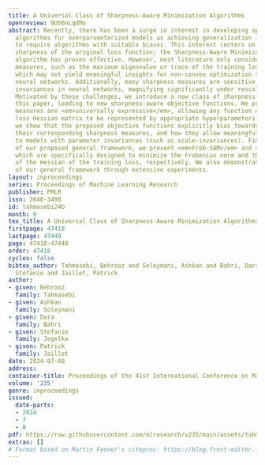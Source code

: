 ```yaml
---
title: A Universal Class of Sharpness-Aware Minimization Algorithms
openreview: 9Ub6nLqdMo
abstract: Recently, there has been a surge in interest in developing optimization
  algorithms for overparameterized models as achieving generalization is believed
  to require algorithms with suitable biases. This interest centers on minimizing
  sharpness of the original loss function; the Sharpness-Aware Minimization (SAM)
  algorithm has proven effective. However, most literature only considers a few sharpness
  measures, such as the maximum eigenvalue or trace of the training loss Hessian,
  which may not yield meaningful insights for non-convex optimization scenarios like
  neural networks. Additionally, many sharpness measures are sensitive to parameter
  invariances in neural networks, magnifying significantly under rescaling parameters.
  Motivated by these challenges, we introduce a new class of sharpness measures in
  this paper, leading to new sharpness-aware objective functions. We prove that these
  measures are <em>universally expressive</em>, allowing any function of the training
  loss Hessian matrix to be represented by appropriate hyperparameters. Furthermore,
  we show that the proposed objective functions explicitly bias towards minimizing
  their corresponding sharpness measures, and how they allow meaningful applications
  to models with parameter invariances (such as scale-invariances). Finally, as instances
  of our proposed general framework, we present <em>Frob-SAM</em> and <em>Det-SAM</em>,
  which are specifically designed to minimize the Frobenius norm and the determinant
  of the Hessian of the training loss, respectively. We also demonstrate the advantages
  of our general framework through extensive experiments.
layout: inproceedings
series: Proceedings of Machine Learning Research
publisher: PMLR
issn: 2640-3498
id: tahmasebi24b
month: 0
tex_title: A Universal Class of Sharpness-Aware Minimization Algorithms
firstpage: 47418
lastpage: 47440
page: 47418-47440
order: 47418
cycles: false
bibtex_author: Tahmasebi, Behrooz and Soleymani, Ashkan and Bahri, Dara and Jegelka,
  Stefanie and Jaillet, Patrick
author:
- given: Behrooz
  family: Tahmasebi
- given: Ashkan
  family: Soleymani
- given: Dara
  family: Bahri
- given: Stefanie
  family: Jegelka
- given: Patrick
  family: Jaillet
date: 2024-07-08
address:
container-title: Proceedings of the 41st International Conference on Machine Learning
volume: '235'
genre: inproceedings
issued:
  date-parts:
  - 2024
  - 7
  - 8
pdf: https://raw.githubusercontent.com/mlresearch/v235/main/assets/tahmasebi24b/tahmasebi24b.pdf
extras: []
# Format based on Martin Fenner's citeproc: https://blog.front-matter.io/posts/citeproc-yaml-for-bibliographies/
---
```


